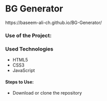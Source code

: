 <h1>BG Generator</h1>
https://baseem-ali-ch.github.io/BG-Generator/

### Use of the Project:


<h3>Used Technologies</h3>
<ul>
  <li>HTML5</li>
  <li>CSS3</li>
  <li>JavaScript</li>
</ul>

#### Steps to Use:

- Download or clone the repository

